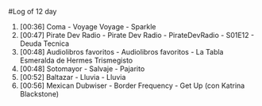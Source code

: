 #Log of 12 day

1. [00:36] Coma - Voyage Voyage - Sparkle
1. [00:47] Pirate Dev Radio - Pirate Dev Radio - PirateDevRadio - S01E12 - Deuda Tecnica
1. [00:48] Audiolibros favoritos - Audiolibros favoritos - La Tabla Esmeralda de Hermes Trismegisto
1. [00:48] Sotomayor - Salvaje - Pajarito
1. [00:52] Baltazar - Lluvia - Lluvia
1. [00:56] Mexican Dubwiser - Border Frequency - Get Up (con Katrina Blackstone)
